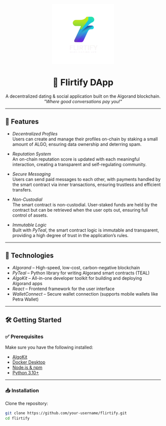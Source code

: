 <p align="center">
  <img src="logo.png" alt="Flirtify Logo" width="200"/>
</p>

<h1 align="center">💖 Flirtify DApp</h1>

<p align="center">
  A decentralized dating & social application built on the Algorand blockchain.<br/>
  <i>"Where good conversations pay you!"</i>
</p>

---

## 🌟 Features

- *Decentralized Profiles*  
  Users can create and manage their profiles on-chain by staking a small amount of ALGO, ensuring data ownership and deterring spam.

- *Reputation System*  
  An on-chain reputation score is updated with each meaningful interaction, creating a transparent and self-regulating community.

- *Secure Messaging*  
  Users can send paid messages to each other, with payments handled by the smart contract via inner transactions, ensuring trustless and efficient transfers.

- *Non-Custodial*  
  The smart contract is non-custodial. User-staked funds are held by the contract but can be retrieved when the user opts out, ensuring full control of assets.

- *Immutable Logic*  
  Built with *PyTeal*, the smart contract logic is immutable and transparent, providing a high degree of trust in the application’s rules.

---

## 🚀 Technologies

- *Algorand* – High-speed, low-cost, carbon-negative blockchain  
- *PyTeal* – Python library for writing Algorand smart contracts (TEAL)  
- *AlgoKit* – All-in-one developer toolkit for building and deploying Algorand apps  
- *React* – Frontend framework for the user interface  
- *WalletConnect* – Secure wallet connection (supports mobile wallets like Petra Wallet)  

---

## 🛠 Getting Started

### ✅ Prerequisites
Make sure you have the following installed:
- [AlgoKit](https://github.com/algorandfoundation/algokit-cli)  
- [Docker Desktop](https://www.docker.com/products/docker-desktop/)  
- [Node.js & npm](https://nodejs.org/)  
- [Python 3.10+](https://www.python.org/downloads/)  

---

### 📥 Installation

Clone the repository:

```bash
git clone https://github.com/your-username/flirtify.git
cd flirtify
